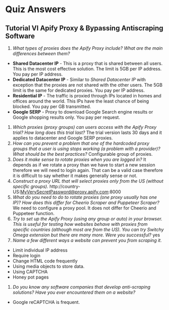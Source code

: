 # Quiz Answers
## Tutorial VI Apify Proxy & Bypassing Antiscraping Software
1. _What types of proxies does the Apify Proxy include? What are the main differences between them?_
  - **Shared Datacenter IP** - This is a proxy that is shared between all users. This is the most cost effective solution. The limit is 5GB per IP address. You pay per IP address.
  - **Dedicated Datacenter IP** - Similar to *Shared Datacenter IP* with exception that the proxies are not shared with the other users. The 5GB limit is the same for dedicated proxies. You pay per IP address.
  - **Residential IP** - The traffic is proxied through IPs located in homes and offices around the world. This IPs have the least chance of being blocked. You pay per GB transmitted.
  - **Google SERP** - Proxy to download Google Search engine results or Google shopping results only. You pay per request.
 1. _Which proxies (proxy groups) can users access with the Apify Proxy trial? How long does this trial last?_
 The trial version lasts 30 days and it applies to datacenter and Google SERP proxies.
 1. _How can you prevent a problem that one of the hardcoded proxy groups that a user is using stops working (a problem with a provider)? What should be the best practices?_
 Configurable group of proxies.
 1. _Does it make sense to rotate proxies when you are logged in?_
 It depends as if we rotate a proxy than we have to start a new session therefore we will need to login again. That can be a valid case therefore it is difficult to say whether it makes generally sense or not.
 1. _Construct a proxy URL that will select proxies only from the US (without specific groups)._
 http://country-US:MyVerySecretPassword@proxy.apify.com:8000
 1. _What do you need to do to rotate proxies (one proxy usually has one IP)? How does this differ for Cheerio Scraper and Puppeteer Scraper?_
 We need to configure a proxy pool. It does not differ for Cheerio and Puppeteer function.
 1. _Try to set up the Apify Proxy (using any group or auto) in your browser. This is useful for testing how websites behave with proxies from specific countries (although most are from the US). You can try Switchy Omega extension but there are many more. Were you successful?_
 yes
 1. _Name a few different ways a website can prevent you from scraping it._
 - Limit individual IP address
 - Require login
 - Change HTML code frequently
 - Using media objects to store data.
 - Using CAPTCHA
 - Honey pot pages
1. _Do you know any software companies that develop anti-scraping solutions? Have you ever encountered them on a website?_
- Google reCAPTCHA is frequent.
